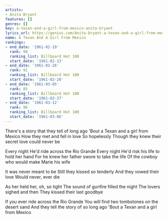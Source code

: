 ```yaml
---
artists:
- Anita Bryant
features: []
genres: []
key: a-texan-and-a-girl-from-mexico-anita-bryant
lyrics_url: https://genius.com/Anita-bryant-a-texan-and-a-girl-from-mexico-lyrics
name: A Texan And A Girl From Mexico
rankings:
- end_date: '1961-02-19'
  rank: 98
  ranking_list: Billboard Hot 100
  start_date: '1961-02-13'
- end_date: '1961-02-26'
  rank: 91
  ranking_list: Billboard Hot 100
  start_date: '1961-02-20'
- end_date: '1961-03-05'
  rank: 85
  ranking_list: Billboard Hot 100
  start_date: '1961-02-27'
- end_date: '1961-03-12'
  rank: 96
  ranking_list: Billboard Hot 100
  start_date: '1961-03-06'
---
```

There's a story that they tell of long ago
'Bout a Texan and a girl from Mexico
How they met and fell in love
So hopelessly
Though they knew their secret love could never be

Every night
He'd ride across the Rio Grande
Every night
He'd risk his life to hold her hand
For he knew her father swore to take the life
Of the cowboy who would make Marie his wife

It was never meant to be
Still they kissed so tenderly
And they vowed their love
Would never, ever die

As her held her, oh, so tight
The sound of gunfire filled the night
The lovers sighed and then
They kissed their last goodbye

If you ever ride across the Rio Grande
You will find two tombstones on the desert sand
And they tell the story of so long ago
'Bout a Texan and a girl from Mexico
